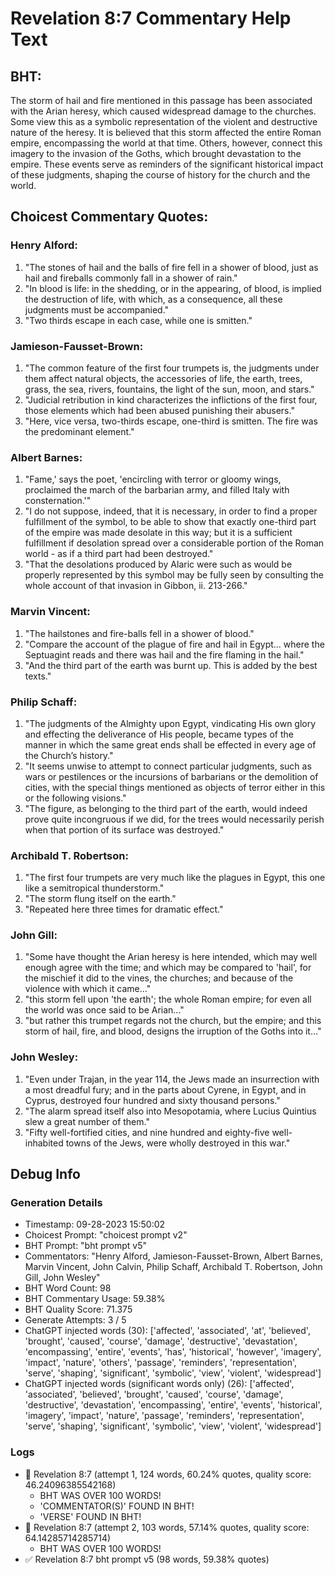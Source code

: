 # Revelation 8:7 Commentary Help Text

## BHT:
The storm of hail and fire mentioned in this passage has been associated with the Arian heresy, which caused widespread damage to the churches. Some view this as a symbolic representation of the violent and destructive nature of the heresy. It is believed that this storm affected the entire Roman empire, encompassing the world at that time. Others, however, connect this imagery to the invasion of the Goths, which brought devastation to the empire. These events serve as reminders of the significant historical impact of these judgments, shaping the course of history for the church and the world.

## Choicest Commentary Quotes:
### Henry Alford:
1. "The stones of hail and the balls of fire fell in a shower of blood, just as hail and fireballs commonly fall in a shower of rain."
2. "In blood is life: in the shedding, or in the appearing, of blood, is implied the destruction of life, with which, as a consequence, all these judgments must be accompanied."
3. "Two thirds escape in each case, while one is smitten."

### Jamieson-Fausset-Brown:
1. "The common feature of the first four trumpets is, the judgments under them affect natural objects, the accessories of life, the earth, trees, grass, the sea, rivers, fountains, the light of the sun, moon, and stars."
2. "Judicial retribution in kind characterizes the inflictions of the first four, those elements which had been abused punishing their abusers."
3. "Here, vice versa, two-thirds escape, one-third is smitten. The fire was the predominant element."

### Albert Barnes:
1. "Fame,' says the poet, 'encircling with terror or gloomy wings, proclaimed the march of the barbarian army, and filled Italy with consternation.'"
2. "I do not suppose, indeed, that it is necessary, in order to find a proper fulfillment of the symbol, to be able to show that exactly one-third part of the empire was made desolate in this way; but it is a sufficient fulfillment if desolation spread over a considerable portion of the Roman world - as if a third part had been destroyed."
3. "That the desolations produced by Alaric were such as would be properly represented by this symbol may be fully seen by consulting the whole account of that invasion in Gibbon, ii. 213-266."

### Marvin Vincent:
1. "The hailstones and fire-balls fell in a shower of blood."
2. "Compare the account of the plague of fire and hail in Egypt... where the Septuagint reads and there was hail and the fire flaming in the hail."
3. "And the third part of the earth was burnt up. This is added by the best texts."

### Philip Schaff:
1. "The judgments of the Almighty upon Egypt, vindicating His own glory and effecting the deliverance of His people, became types of the manner in which the same great ends shall be effected in every age of the Church’s history."
2. "It seems unwise to attempt to connect particular judgments, such as wars or pestilences or the incursions of barbarians or the demolition of cities, with the special things mentioned as objects of terror either in this or the following visions."
3. "The figure, as belonging to the third part of the earth, would indeed prove quite incongruous if we did, for the trees would necessarily perish when that portion of its surface was destroyed."

### Archibald T. Robertson:
1. "The first four trumpets are very much like the plagues in Egypt, this one like a semitropical thunderstorm."
2. "The storm flung itself on the earth."
3. "Repeated here three times for dramatic effect."

### John Gill:
1. "Some have thought the Arian heresy is here intended, which may well enough agree with the time; and which may be compared to 'hail', for the mischief it did to the vines, the churches; and because of the violence with which it came..."
2. "this storm fell upon 'the earth'; the whole Roman empire; for even all the world was once said to be Arian..."
3. "but rather this trumpet regards not the church, but the empire; and this storm of hail, fire, and blood, designs the irruption of the Goths into it..."

### John Wesley:
1. "Even under Trajan, in the year 114, the Jews made an insurrection with a most dreadful fury; and in the parts about Cyrene, in Egypt, and in Cyprus, destroyed four hundred and sixty thousand persons."
2. "The alarm spread itself also into Mesopotamia, where Lucius Quintius slew a great number of them."
3. "Fifty well-fortified cities, and nine hundred and eighty-five well-inhabited towns of the Jews, were wholly destroyed in this war."


## Debug Info
### Generation Details
- Timestamp: 09-28-2023 15:50:02
- Choicest Prompt: "choicest prompt v2"
- BHT Prompt: "bht prompt v5"
- Commentators: "Henry Alford, Jamieson-Fausset-Brown, Albert Barnes, Marvin Vincent, John Calvin, Philip Schaff, Archibald T. Robertson, John Gill, John Wesley"
- BHT Word Count: 98
- BHT Commentary Usage: 59.38%
- BHT Quality Score: 71.375
- Generate Attempts: 3 / 5
- ChatGPT injected words (30):
	['affected', 'associated', 'at', 'believed', 'brought', 'caused', 'course', 'damage', 'destructive', 'devastation', 'encompassing', 'entire', 'events', 'has', 'historical', 'however', 'imagery', 'impact', 'nature', 'others', 'passage', 'reminders', 'representation', 'serve', 'shaping', 'significant', 'symbolic', 'view', 'violent', 'widespread']
- ChatGPT injected words (significant words only) (26):
	['affected', 'associated', 'believed', 'brought', 'caused', 'course', 'damage', 'destructive', 'devastation', 'encompassing', 'entire', 'events', 'historical', 'imagery', 'impact', 'nature', 'passage', 'reminders', 'representation', 'serve', 'shaping', 'significant', 'symbolic', 'view', 'violent', 'widespread']

### Logs
- 🔄 Revelation 8:7 (attempt 1, 124 words, 60.24% quotes, quality score: 46.24096385542168) 
	- BHT WAS OVER 100 WORDS! 
	- 'COMMENTATOR(S)' FOUND IN BHT! 
	- 'VERSE' FOUND IN BHT!
- 🔄 Revelation 8:7 (attempt 2, 103 words, 57.14% quotes, quality score: 64.14285714285714) 
	- BHT WAS OVER 100 WORDS!
- ✅ Revelation 8:7 bht prompt v5 (98 words, 59.38% quotes)